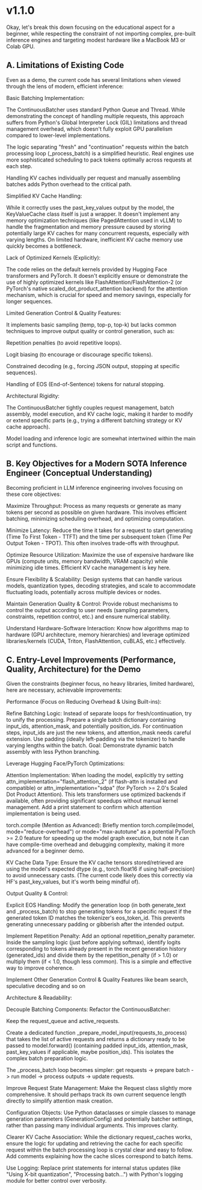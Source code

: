 # v1.1.0

Okay, let's break this down focusing on the educational aspect for a beginner, while respecting the constraint of not importing complex, pre-built inference engines and targeting modest hardware like a MacBook M3 or Colab GPU.

## A. Limitations of Existing Code

Even as a demo, the current code has several limitations when viewed through the lens of modern, efficient inference:

Basic Batching Implementation:

The ContinuousBatcher uses standard Python Queue and Thread. While demonstrating the concept of handling multiple requests, this approach suffers from Python's Global Interpreter Lock (GIL) limitations and thread management overhead, which doesn't fully exploit GPU parallelism compared to lower-level implementations.

The logic separating "fresh" and "continuation" requests within the batch processing loop (_process_batch) is a simplified heuristic. Real engines use more sophisticated scheduling to pack tokens optimally across requests at each step.

Handling KV caches individually per request and manually assembling batches adds Python overhead to the critical path.

Simplified KV Cache Handling:

While it correctly uses the past_key_values output by the model, the KeyValueCache class itself is just a wrapper. It doesn't implement any memory optimization techniques (like PagedAttention used in vLLM) to handle the fragmentation and memory pressure caused by storing potentially large KV caches for many concurrent requests, especially with varying lengths. On limited hardware, inefficient KV cache memory use quickly becomes a bottleneck.

Lack of Optimized Kernels (Explicitly):

The code relies on the default kernels provided by Hugging Face transformers and PyTorch. It doesn't explicitly ensure or demonstrate the use of highly optimized kernels like FlashAttention/FlashAttention-2 (or PyTorch's native scaled_dot_product_attention backend) for the attention mechanism, which is crucial for speed and memory savings, especially for longer sequences.

Limited Generation Control & Quality Features:

It implements basic sampling (temp, top-p, top-k) but lacks common techniques to improve output quality or control generation, such as:

Repetition penalties (to avoid repetitive loops).

Logit biasing (to encourage or discourage specific tokens).

Constrained decoding (e.g., forcing JSON output, stopping at specific sequences).

Handling of EOS (End-of-Sentence) tokens for natural stopping.

Architectural Rigidity:

The ContinuousBatcher tightly couples request management, batch assembly, model execution, and KV cache logic, making it harder to modify or extend specific parts (e.g., trying a different batching strategy or KV cache approach).

Model loading and inference logic are somewhat intertwined within the main script and functions.

## B. Key Objectives for a Modern SOTA Inference Engineer (Conceptual Understanding)

Becoming proficient in LLM inference engineering involves focusing on these core objectives:

Maximize Throughput: Process as many requests or generate as many tokens per second as possible on given hardware. This involves efficient batching, minimizing scheduling overhead, and optimizing computation.

Minimize Latency: Reduce the time it takes for a request to start generating (Time To First Token - TTFT) and the time per subsequent token (Time Per Output Token - TPOT). This often involves trade-offs with throughput.

Optimize Resource Utilization: Maximize the use of expensive hardware like GPUs (compute units, memory bandwidth, VRAM capacity) while minimizing idle times. Efficient KV cache management is key here.

Ensure Flexibility & Scalability: Design systems that can handle various models, quantization types, decoding strategies, and scale to accommodate fluctuating loads, potentially across multiple devices or nodes.

Maintain Generation Quality & Control: Provide robust mechanisms to control the output according to user needs (sampling parameters, constraints, repetition control, etc.) and ensure numerical stability.

Understand Hardware-Software Interaction: Know how algorithms map to hardware (GPU architecture, memory hierarchies) and leverage optimized libraries/kernels (CUDA, Triton, FlashAttention, cuBLAS, etc.) effectively.

## C. Entry-Level Improvements (Performance, Quality, Architecture) for the Demo

Given the constraints (beginner focus, no heavy libraries, limited hardware), here are necessary, achievable improvements:

Performance (Focus on Reducing Overhead & Using Built-ins):

Refine Batching Logic: Instead of separate loops for fresh/continuation, try to unify the processing. Prepare a single batch dictionary containing input_ids, attention_mask, and potentially position_ids. For continuation steps, input_ids are just the new tokens, and attention_mask needs careful extension. Use padding (ideally left-padding via the tokenizer) to handle varying lengths within the batch. Goal: Demonstrate dynamic batch assembly with less Python branching.

Leverage Hugging Face/PyTorch Optimizations:

Attention Implementation: When loading the model, explicitly try setting attn_implementation="flash_attention_2" (if flash-attn is installed and compatible) or attn_implementation="sdpa" (for PyTorch >= 2.0's Scaled Dot Product Attention). This lets transformers use optimized backends if available, often providing significant speedups without manual kernel management. Add a print statement to confirm which attention implementation is being used.

torch.compile (Mention as Advanced): Briefly mention torch.compile(model, mode="reduce-overhead") or mode="max-autotune" as a potential PyTorch >= 2.0 feature for speeding up the model graph execution, but note it can have compile-time overhead and debugging complexity, making it more advanced for a beginner demo.

KV Cache Data Type: Ensure the KV cache tensors stored/retrieved are using the model's expected dtype (e.g., torch.float16 if using half-precision) to avoid unnecessary casts. (The current code likely does this correctly via HF's past_key_values, but it's worth being mindful of).

Output Quality & Control:

Explicit EOS Handling: Modify the generation loop (in both generate_text and _process_batch) to stop generating tokens for a specific request if the generated token ID matches the tokenizer's eos_token_id. This prevents generating unnecessary padding or gibberish after the intended output.

Implement Repetition Penalty: Add an optional repetition_penalty parameter. Inside the sampling logic (just before applying softmax), identify logits corresponding to tokens already present in the recent generation history (generated_ids) and divide them by the repetition_penalty (if > 1.0) or multiply them (if < 1.0, though less common). This is a simple and effective way to improve coherence.

Implement Other Generation Control & Quality Features like beam search, speculative decoding and so on

Architecture & Readability:

Decouple Batching Components: Refactor the ContinuousBatcher:

Keep the request_queue and active_requests.

Create a dedicated function _prepare_model_input(requests_to_process) that takes the list of active requests and returns a dictionary ready to be passed to model.forward() (containing padded input_ids, attention_mask, past_key_values if applicable, maybe position_ids). This isolates the complex batch preparation logic.

The _process_batch loop becomes simpler: get requests -> prepare batch -> run model -> process outputs -> update requests.

Improve Request State Management: Make the Request class slightly more comprehensive. It should perhaps track its own current sequence length directly to simplify attention mask creation.

Configuration Objects: Use Python dataclasses or simple classes to manage generation parameters (GenerationConfig) and potentially batcher settings, rather than passing many individual arguments. This improves clarity.

Clearer KV Cache Association: While the dictionary request_caches works, ensure the logic for updating and retrieving the cache for each specific request within the batch processing loop is crystal clear and easy to follow. Add comments explaining how the cache slices correspond to batch items.

Use Logging: Replace print statements for internal status updates (like "Using X-bit quantization", "Processing batch...") with Python's logging module for better control over verbosity.